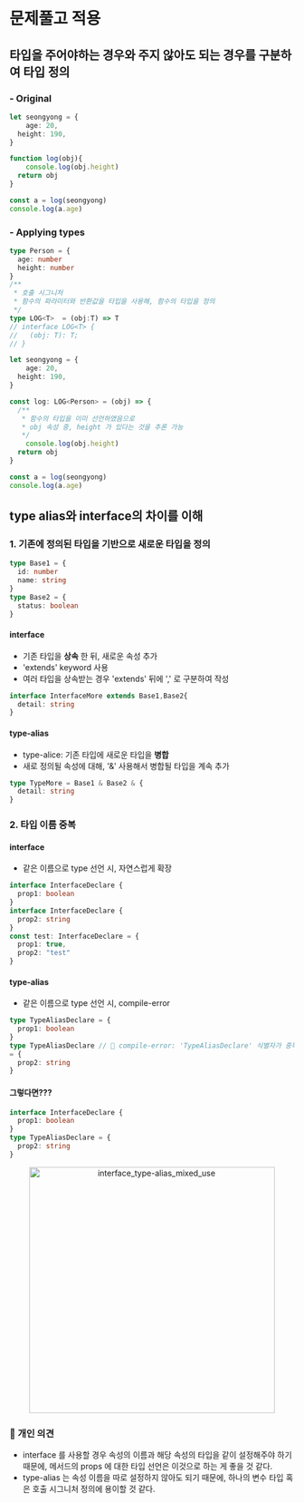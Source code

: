 # 문제풀고 적용

## 타입을 주어야하는 경우와 주지 않아도 되는 경우를 구분하여 타입 정의

### - Original
```ts
let seongyong = {
	age: 20,
  height: 190,
}

function log(obj){
	console.log(obj.height)
  return obj
}

const a = log(seongyong)
console.log(a.age)
```

### - Applying types
```ts
type Person = {
  age: number
  height: number
}
/**
 * 호출 시그니처
 * 함수의 파라미터와 반환값을 타입을 사용해, 함수의 타입을 정의
 */
type LOG<T>  = (obj:T) => T 
// interface LOG<T> {
//   (obj: T): T;
// }

let seongyong = {
	age: 20,
  height: 190,
}

const log: LOG<Person> = (obj) => {
  /**
   * 함수의 타입을 이미 선언하였음으로
   * obj 속성 중, height 가 있다는 것을 추론 가능
   */
	console.log(obj.height)
  return obj
}

const a = log(seongyong)
console.log(a.age)
```


## type alias와 interface의 차이를 이해

### 1. 기존에 정의된 타입을 기반으로 새로운 타입을 정의

```ts
type Base1 = {
  id: number
  name: string
}
type Base2 = {
  status: boolean
}
```

#### interface
- 기존 타입을 **상속** 한 뒤, 새로운 속성 추가
- 'extends' keyword 사용
- 여러 타입을 상속받는 경우 'extends' 뒤에 ',' 로 구분하여 작성

```ts
interface InterfaceMore extends Base1,Base2{
  detail: string
}
```

#### type-alias
- type-alice: 기존 타입에 새로운 타입을 **병합**
- 새로 정의될 속성에 대해, '&' 사용해서 병합될 타입을 계속 추가
```ts
type TypeMore = Base1 & Base2 & {
  detail: string
}
```

### 2. 타입 이름 중복


#### interface
- 같은 이름으로 type 선언 시, 자연스럽게 확장

```ts
interface InterfaceDeclare {
  prop1: boolean
}
interface InterfaceDeclare {
  prop2: string
}
const test: InterfaceDeclare = {
  prop1: true,
  prop2: "test"
}
```

#### type-alias
- 같은 이름으로 type 선언 시, compile-error

```ts
type TypeAliasDeclare = {
  prop1: boolean
}
type TypeAliasDeclare // 🚨 compile-error: 'TypeAliasDeclare' 식별자가 중복되었습니다.ts(2300)
= {
  prop2: string
}

```

#### 그렇다면???

```ts
interface InterfaceDeclare {
  prop1: boolean
}
type TypeAliasDeclare = {
  prop2: string
}
```
<div align="center">

<img width="434" alt="interface_type-alias_mixed_use" src="https://github.com/mobi-community/mobi-3rd-typescript-1/assets/50646145/7a03448d-e4f9-41a6-a316-513d7ee0b96f">

</div>

### 🤔 개인 의견
- interface 를 사용할 경우 속성의 이름과 해당 속성의 타입을 같이 설정해주야 하기 때문에, 메서드의 props 에 대한 타입 선언은 이것으로 하는 게 좋을 것 같다.
- type-alias 는 속성 이름을 따로 설정하지 않아도 되기 때문에, 하나의 변수 타입 혹은 호출 시그니처 정의에 용이할 것 같다. 
